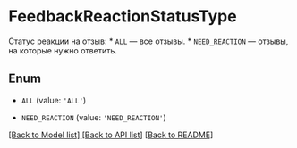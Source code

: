 # FeedbackReactionStatusType

Статус реакции на отзыв:  * `ALL` — все отзывы.  * `NEED_REACTION` — отзывы, на которые нужно ответить. 

## Enum

* `ALL` (value: `'ALL'`)

* `NEED_REACTION` (value: `'NEED_REACTION'`)

[[Back to Model list]](../README.md#documentation-for-models) [[Back to API list]](../README.md#documentation-for-api-endpoints) [[Back to README]](../README.md)


